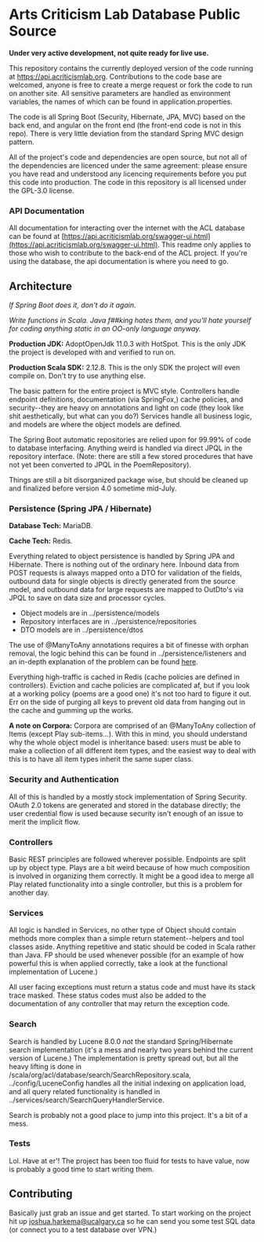 # Arts Criticism Lab Database Public Source

**Under very active development, not quite ready for live use.**

This repository contains the currently deployed version of the code running at 
https://api.acriticismlab.org. Contributions to the code base are welcomed, 
anyone is free to create a merge request or fork the code to run on another site.
All sensitive parameters are handled as environment variables, the names of which
can be found in application.properties.

The code is all Spring Boot (Security, Hibernate, JPA, MVC) based on the back end, 
and angular on the front end (the front-end code is not in this repo). There is 
very little deviation from the standard Spring MVC design pattern. 

All of the project's code and dependencies are open source, but not all of the 
dependencies are licenced under the same agreement: please ensure you have 
read and understood any licencing requirements before you put this code into 
production. The code in this repository is all licensed under the GPL-3.0 license.

### API Documentation

All documentation for interacting over the internet with the ACL database can be found at 
[https://api.acriticismlab.org/swagger-ui.html](https://api.acriticismlab.org/swagger-ui.html). 
This readme only applies to those who wish to contribute to the back-end of the 
ACL project. If you're using the database, the api documentation is where you need to go.

## Architecture

*If Spring Boot does it, don't do it again.*

*Write functions in Scala. Java f##king hates them, and you'll hate yourself for 
coding anything static in an OO-only language anyway.*

**Production JDK:** AdoptOpenJdk 11.0.3 with HotSpot. This is the only JDK the 
project is developed with and verified to run on.

**Production Scala SDK:** 2.12.8. This is the only SDK the project will even
compile on. Don't try to use anything else.

The basic pattern for the entire project is MVC style. Controllers handle endpoint
definitions, documentation (via SpringFox,) cache policies, and security--they 
are heavy on annotations and light on code (they look like shit aesthetically, 
but what can you do?) Services handle all business logic, and models are where 
the object models are defined. 

The Spring Boot automatic repositories are relied upon for 99.99% of code to
database interfacing. Anything weird is handled via direct JPQL in the 
repository interface. (Note: there are still a few stored procedures that have
not yet been converted to JPQL in the PoemRepository).   

Things are still a bit disorganized package wise, but should be cleaned up
and finalized before version 4.0 sometime mid-July. 

### Persistence (Spring JPA / Hibernate)

**Database Tech:** MariaDB.

**Cache Tech:** Redis.

Everything related to object persistence is handled by Spring JPA and Hibernate.
There is nothing out of the ordinary here. Inbound data from POST requests is
always mapped onto a DTO for validation of the fields, outbound data for single
objects is directly generated from the source model, and outbound data for 
large requests are mapped to OutDto's via JPQL to save on data size and
processor cycles.
 
* Object models are in ../persistence/models
* Repository interfaces are in ../persistence/repositories
* DTO models are in ../persistence/dtos

The use of @ManyToAny annotations requires a bit of finesse with orphan removal,
the logic behind this can be found in ../persistence/listeners and an in-depth
explanation of the problem can be found 
[here](https://medium.com/@joshuajharkema/spring-boot-hibernate-and-manytoany-orphan-removal-aeb17a457b21).

Everything high-traffic is cached in Redis (cache policies are defined in controllers).
Eviction and cache policies are complicated af, but if you look at a working
policy (poems are a good one) it's not too hard to figure it out. Err on the
side of purging all keys to prevent old data from hanging out in the cache and
gumming up the works. 

**A note on Corpora:** Corpora are comprised of an @ManyToAny collection of Items
(except Play sub-items...). With this in mind, you should understand why the whole
object model is inheritance based: users must be able to make a collection
of all different item types, and the easiest way to deal with this is to
have all item types inherit the same super class. 

### Security and Authentication

All of this is handled by a mostly stock implementation of Spring Security.
OAuth 2.0 tokens are generated and stored in the database directly; the 
user credential flow is used because security isn't enough of an issue
to merit the implicit flow. 

### Controllers

Basic REST principles are followed wherever possible. Endpoints are split up
by object type. Plays are a bit weird because of how much composition is involved
in organizing them correctly. It might be a good idea to merge all Play related
functionality into a single controller, but this is a problem for another day.

### Services

All logic is handled in Services, no other type of Object should contain methods
more complex than a simple return statement--helpers and tool classes aside. 
Anything repetitive and static should be coded in Scala rather than Java. FP
should be used whenever possible (for an example of how powerful this is when
applied correctly, take a look at the functional implementation of Lucene.)

All user facing exceptions must return a status code and must have its stack
trace masked. These status codes must also be added to the documentation of
any controller that may return the exception code. 

### Search

Search is handled by Lucene 8.0.0 *not* the standard Spring/Hibernate search
implementation (it's a mess and nearly two years behind the current version of
Lucene.) The implementation is pretty spread out, but all the heavy lifting
is done in /scala/org/acl/database/search/SearchRepository.scala, 
../config/LuceneConfig handles all the initial indexing on application load, and
all query related functionality is handled in ../services/search/SearchQueryHandlerService. 

Search is probably not a good place to jump into this project. It's a bit of a
mess. 

### Tests

Lol. Have at er'! The project has been too fluid for tests to have value,
now is probably a good time to start writing them. 

## Contributing

Basically just grab an issue and get started. To start working on the project 
hit up joshua.harkema@ucalgary.ca so he can send you some test SQL data (or 
connect you to a test database over VPN.)